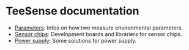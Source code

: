 # TeeSense documentation

- [Parameters](parameters/): Infos on how two measure
  environmental parameters.
- [Sensor chips](chips/): Development boards and librariers for
  sensor chips.
- [Power supply](power/): Some solutions for power supply.

